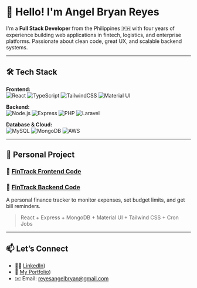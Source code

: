 # 👋 Hello! I'm Angel Bryan Reyes

I'm a **Full Stack Developer** from the Philippines 🇵🇭 with four years of experience building web applications in fintech, logistics, and enterprise platforms. Passionate about clean code, great UX, and scalable backend systems.

---

## 🛠️ Tech Stack

**Frontend:**  
![React](https://img.shields.io/badge/-React-61DAFB?logo=react&logoColor=white&style=flat-square)
![TypeScript](https://img.shields.io/badge/-TypeScript-3178C6?logo=typescript&logoColor=white&style=flat-square)
![TailwindCSS](https://img.shields.io/badge/-TailwindCSS-38B2AC?logo=tailwind-css&logoColor=white&style=flat-square)
![Material UI](https://img.shields.io/badge/-MaterialUI-007FFF?logo=mui&logoColor=white&style=flat-square)

**Backend:**  
![Node.js](https://img.shields.io/badge/-Node.js-339933?logo=node.js&logoColor=white&style=flat-square)
![Express](https://img.shields.io/badge/-Express-000000?logo=express&logoColor=white&style=flat-square)
![PHP](https://img.shields.io/badge/-PHP-777BB4?logo=php&logoColor=white&style=flat-square)
![Laravel](https://img.shields.io/badge/-Laravel-FF2D20?logo=laravel&logoColor=white&style=flat-square)

**Database & Cloud:**  
![MySQL](https://img.shields.io/badge/-MySQL-4479A1?logo=mysql&logoColor=white&style=flat-square)
![MongoDB](https://img.shields.io/badge/-MongoDB-47A248?logo=mongodb&logoColor=white&style=flat-square)
![AWS](https://img.shields.io/badge/-AWS-232F3E?logo=amazon-aws&logoColor=white&style=flat-square)

---

## 📌 Personal Project

### 🚀 [FinTrack Frontend Code](github.com/ReyesBryanAngel/expense-tracker-api)
### 🚀 [FinTrack Backend Code](github.com/ReyesBryanAngel/expense-tracker-app)
A personal finance tracker to monitor expenses, set budget limits, and get bill reminders.
> React + Express + MongoDB + Material UI + Tailwind CSS + Cron Jobs
---

## 📫 Let’s Connect

- 🧑‍💼 [LinkedIn](https://www.linkedin.com/in/angel-bryan-reyes-043571244/))
- 📝 [My Portfolio](https://coderbryan-portfolio.netlify.app/))
- ✉️ Email: reyesangelbryan@gmail.com
